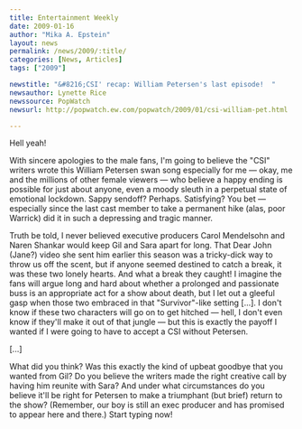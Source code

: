 ```yaml
---
title: Entertainment Weekly
date: 2009-01-16
author: "Mika A. Epstein"
layout: news
permalink: /news/2009/:title/
categories: [News, Articles]
tags: ["2009"]

newstitle: "&#8216;CSI' recap: William Petersen's last episode!  "
newsauthor: Lynette Rice  
newssource: PopWatch
newsurl: http://popwatch.ew.com/popwatch/2009/01/csi-william-pet.html  

---
```


Hell yeah!

With sincere apologies to the male fans, I'm going to believe the "CSI" writers wrote this William Petersen swan song especially for me &#8212; okay, me and the millions of other female viewers &#8212; who believe a happy ending is possible for just about anyone, even a moody sleuth in a perpetual state of emotional lockdown. Sappy sendoff? Perhaps. Satisfying? You bet &#8212; especially since the last cast member to take a permanent hike (alas, poor Warrick) did it in such a depressing and tragic manner.

Truth be told, I never believed executive producers Carol Mendelsohn and Naren Shankar would keep Gil and Sara apart for long. That Dear John (Jane?) video she sent him earlier this season was a tricky-dick way to throw us off the scent, but if anyone seemed destined to catch a break, it was these two lonely hearts. And what a break they caught! I imagine the fans will argue long and hard about whether a prolonged and passionate buss is an appropriate act for a show about death, but I let out a gleeful gasp when those two embraced in that "Survivor"-like setting [...]. I don't know if these two characters will go on to get hitched &#8212; hell, I don't even know if they'll make it out of that jungle &#8212; but this is exactly the payoff I wanted if I were going to have to accept a CSI without Petersen.

[...]

What did you think? Was this exactly the kind of upbeat goodbye that you wanted from Gil? Do you believe the writers made the right creative call by having him reunite with Sara? And under what circumstances do you believe it'll be right for Petersen to make a triumphant (but brief) return to the show? (Remember, our boy is still an exec producer and has promised to appear here and there.) Start typing now!

